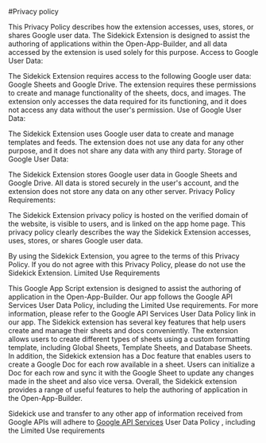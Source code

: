 #Privacy policy

This Privacy Policy describes how the extension accesses, uses, stores, or shares Google user data. The Sidekick Extension is designed to assist the authoring of applications within the Open-App-Builder, and all data accessed by the extension is used solely for this purpose.
Access to Google User Data:

The Sidekick Extension requires access to the following Google user data: Google Sheets and Google Drive. The extension requires these permissions to create and manage functionality of the sheets, docs, and images. The extension only accesses the data required for its functioning, and it does not access any data without the user's permission.
Use of Google User Data:

The Sidekick Extension uses Google user data to create and manage templates and feeds. The extension does not use any data for any other purpose, and it does not share any data with any third party.
Storage of Google User Data:

The Sidekick Extension stores Google user data in Google Sheets and Google Drive. All data is stored securely in the user's account, and the extension does not store any data on any other server.
Privacy Policy Requirements:

The Sidekick Extension privacy policy is hosted on the verified domain of the website, is visible to users, and is linked on the app home page. This privacy policy clearly describes the way the Sidekick Extension accesses, uses, stores, or shares Google user data.

By using the Sidekick Extension, you agree to the terms of this Privacy Policy. If you do not agree with this Privacy Policy, please do not use the Sidekick Extension.
Limited Use Requirements

This Google App Script extension is designed to assist the authoring of application in the Open-App-Builder. Our app follows the Google API Services User Data Policy, including the Limited Use requirements. For more information, please refer to the Google API Services User Data Policy link in our app. The Sidekick extension has several key features that help users create and manage their sheets and docs conveniently. The extension allows users to create different types of sheets using a custom formatting template, including Global Sheets, Template Sheets, and Database Sheets. In addition, the Sidekick extension has a Doc feature that enables users to create a Google Doc for each row available in a sheet. Users can initialize a Doc for each row and sync it with the Google Sheet to update any changes made in the sheet and also vice versa. Overall, the Sidekick extension provides a range of useful features to help the authoring of application in the Open-App-Builder.

Sidekick use and transfer to any other app of information received from Google APIs will adhere to [Google API Services](https://developers.google.com/terms/api-services-user-data-policy#additional_requirements_for_specific_api_scopes) User Data Policy , including the Limited Use requirements
